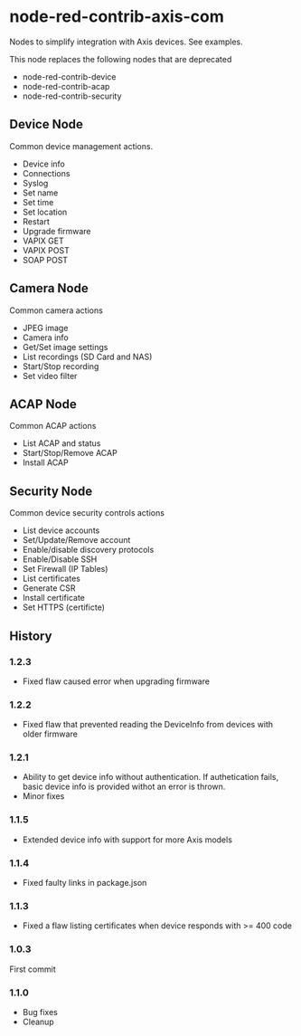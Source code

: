 # node-red-contrib-axis-com

Nodes to simplify integration with Axis devices. See examples.

This node replaces the following nodes that are deprecated
* node-red-contrib-device
* node-red-contrib-acap
* node-red-contrib-security

## Device Node
Common device management actions.
* Device info
* Connections
* Syslog
* Set name
* Set time
* Set location
* Restart
* Upgrade firmware
* VAPIX GET
* VAPIX POST
* SOAP POST

## Camera Node
Common camera actions
* JPEG image
* Camera info
* Get/Set image settings
* List recordings (SD Card and NAS)
* Start/Stop recording
* Set video filter

## ACAP Node
Common ACAP actions
* List ACAP and status
* Start/Stop/Remove ACAP
* Install ACAP

## Security Node
Common device security controls actions
* List device accounts
* Set/Update/Remove account
* Enable/disable discovery protocols
* Enable/Disable SSH
* Set Firewall (IP Tables)
* List certificates
* Generate CSR
* Install certificate
* Set HTTPS (certificte)

## History

### 1.2.3
- Fixed flaw caused error when upgrading firmware

### 1.2.2
- Fixed flaw that prevented reading the DeviceInfo from devices with older firmware

### 1.2.1
- Ability to get device info without authentication.  If authetication fails, basic device info is provided withot an error is thrown.
- Minor fixes

### 1.1.5
- Extended device info with support for more Axis models

### 1.1.4
- Fixed faulty links in package.json

### 1.1.3 
- Fixed a flaw listing certificates when device responds with >= 400 code

### 1.0.3 
First commit

### 1.1.0 
- Bug fixes
- Cleanup

